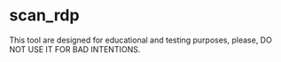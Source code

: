 # scan_rdp
This tool are designed for educational and testing purposes, please, DO NOT USE IT FOR BAD INTENTIONS.
